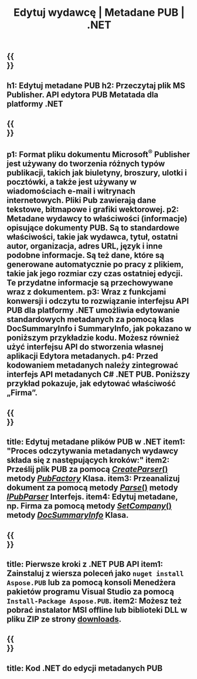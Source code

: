 ﻿---
translation: true
template: /_templates/metadata-net.md
title: Edytuj wydawcę | Metadane PUB | .NET
description: Czytaj metadane wydawcy za pomocą rozwiązania API PUB .NET. Natywny interfejs API C# .NET zapewnia dostęp do właściwości SummaryInfo i DocSummaryInfo.
url: /net/metadata/pub/
metakeywords: edytowanie sieci metadanych pub, C# metadanych pliku pub, edytor metadanych wydawcy .net, odczyt metadanych pliku pub C#, odczyt metadanych pliku pub .net
family: pub
platformtag: net
feature: metadata
aliases: /sieć/metadane/
---

{{<section banner>}}
---
h1: Edytuj metadane PUB
h2: Przeczytaj plik MS Publisher. API edytora PUB Metatada dla platformy .NET
---

{{<section overview>}}
---
p1: Format pliku dokumentu Microsoft<sup>®</sup> Publisher jest używany do tworzenia różnych typów publikacji, takich jak biuletyny, broszury, ulotki i pocztówki, a także jest używany w wiadomościach e-mail i witrynach internetowych. Pliki Pub zawierają dane tekstowe, bitmapowe i grafiki wektorowej.
p2: Metadane wydawcy to właściwości (informacje) opisujące dokumenty PUB. Są to standardowe właściwości, takie jak wydawca, tytuł, ostatni autor, organizacja, adres URL, język i inne podobne informacje. Są też dane, które są generowane automatycznie po pracy z plikiem, takie jak jego rozmiar czy czas ostatniej edycji. Te przydatne informacje są przechowywane wraz z dokumentem.
p3: Wraz z funkcjami konwersji i odczytu to rozwiązanie interfejsu API PUB dla platformy .NET umożliwia edytowanie standardowych metadanych za pomocą klas DocSummaryInfo i SummaryInfo, jak pokazano w poniższym przykładzie kodu. Możesz również użyć interfejsu API do stworzenia własnej aplikacji Edytora metadanych.
p4: Przed kodowaniem metadanych należy zintegrować interfejs API metadanych C# .NET PUB. Poniższy przykład pokazuje, jak edytować właściwość „Firma”.
---

{{<section feature1>}}
---
title: Edytuj metadane plików PUB w .NET
item1: "Proces odczytywania metadanych wydawcy składa się z następujących kroków:"
item2: Prześlij plik PUB za pomocą [*CreateParser*()](https://reference.aspose.com/pub/net/aspose.pub/pubfactory/methods/createparser/index) metody [*PubFactory*](https://reference.aspose.com/pub/net/aspose.pub/pubfactory) Klasa.
item3: Przeanalizuj dokument za pomocą metody [*Parse*()](https://reference.aspose.com/pub/net/aspose.pub/ipubparser/methods/parse) metody [*IPubParser*](https://reference.aspose.com/pub/net/aspose.pub/ipubparser) Interfejs.
item4: Edytuj metadane, np. Firma za pomocą metody [*SetCompany*()](https://reference.aspose.com/pub/net/aspose.pub/docsummaryinfo/methods/setcompany) metody [*DocSummaryInfo*](https://reference.aspose.com/pub/net/aspose.pub/docsummaryinfo) Klasa.
---

{{<section feature2>}}
---
title: Pierwsze kroki z .NET PUB API
item1: Zainstaluj z wiersza poleceń jako ```nuget install Aspose.PUB``` lub za pomocą konsoli Menedżera pakietów programu Visual Studio za pomocą ```Install-Package Aspose.PUB```.
item2: Możesz też pobrać instalator MSI offline lub biblioteki DLL w pliku ZIP ze strony [downloads](https://releases.aspose.com/pub/net).
---

{{<section codeexample>}}
---
title: Kod .NET do edycji metadanych PUB
---